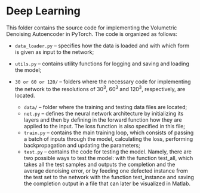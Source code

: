 # Deep Learning

This folder contains the source code for implementing the Volumetric Denoising Autoencoder in PyTorch.
The code is organized as follows:
* `data_loader.py` – specifies how the data is loaded and with which form is given as
input to the network;
* `utils.py` – contains utility functions for logging and saving and loading the model;

* `30 or 60 or 120/` – folders where the necessary code for implementing the network to
the resolutions of 30<sup>3</sup>, 60<sup>3</sup> and 120<sup>3</sup>, respectively, are located.
  - `data/` – folder where the training and testing data files are located;
  - `net.py` – defines the neural network architecture by initializing its layers and
then by defining in the forward function how they are applied to the input. The
loss function is also specified in this file;
  - `train.py` – contains the main training loop, which consists of passing a batch of
inputs through the model, calculating the loss, performing backpropagation and
updating the parameters;
  - `test.py` – contains the code for testing the model. Namely, there are two possible
ways to test the model: with the function test_all, which takes all the
test samples and outputs the completion and the average denoising error, or by
feeding one defected instance from the test set to the network with the function
test_instance and saving the completion output in a file that can later be
visualized in Matlab.
